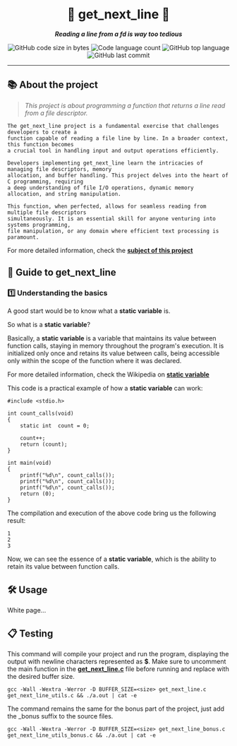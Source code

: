 <h1 align="center">
	📜 get_next_line 📜
</h1>

<p align="center">
	<b><i>Reading a line from a fd is way too tedious</i></b><br>
</p>

<p align="center">
	<img alt="GitHub code size in bytes" src="https://img.shields.io/github/languages/code-size/ircjr/get_next_line?color=lightblue" />
	<img alt="Code language count" src="https://img.shields.io/github/languages/count/ircjr/get_next_line?color=yellow" />
	<img alt="GitHub top language" src="https://img.shields.io/github/languages/top/ircjr/get_next_line?color=blue" />
	<img alt="GitHub last commit" src="https://img.shields.io/github/last-commit/ircjr/get_next_line?color=green" />
</p>

---

##  📚 About the project
> _This project is about programming a function that returns a line
read from a file descriptor._

    The get_next_line project is a fundamental exercise that challenges developers to create a
    function capable of reading a file line by line. In a broader context, this function becomes
    a crucial tool in handling input and output operations efficiently.

    Developers implementing get_next_line learn the intricacies of managing file descriptors, memory
    allocation, and buffer handling. This project delves into the heart of C programming, requiring
    a deep understanding of file I/O operations, dynamic memory allocation, and string manipulation.

    This function, when perfected, allows for seamless reading from multiple file descriptors
    simultaneously. It is an essential skill for anyone venturing into systems programming,
    file manipulation, or any domain where efficient text processing is paramount.

For more detailed information, check the [**subject of this project**](https://github.com/ircjr/get_next_line/blob/main/en.subject.pdf)

## 📖 Guide to get_next_line

### 1️⃣ Understanding the basics

A good start would be to know what a **static variable** is.

So what is a **static variable**?

Basically, a **static variable** is a variable that maintains its value between function calls, staying in memory throughout the program's execution. It is initialized only once and retains its value between calls, being accessible only within the scope of the function where it was declared.

For more detailed information, check the Wikipedia on [**static variable**](https://en.wikipedia.org/wiki/Static_variable)

This code is a practical example of how a **static variable** can work:

```
#include <stdio.h>

int	count_calls(void)
{
	static int	count = 0;

	count++;
	return (count);
}

int	main(void)
{
	printf("%d\n", count_calls());
	printf("%d\n", count_calls());
	printf("%d\n", count_calls());
	return (0);
}
```

The compilation and execution of the above code bring us the following result:

```
1
2
3
```

Now, we can see the essence of a **static variable**, which is the ability to retain its value between function calls.

## 🛠️ Usage

White page...

## 📋 Testing

This command will compile your project and run the program, displaying the output with newline characters represented as **$**. Make sure to uncomment the main function in the [**get_next_line.c**](https://github.com/ircjr/get_next_line/blob/main/get_next_line.c) file before running and replace **<size>** with the desired buffer size.

```shell
gcc -Wall -Wextra -Werror -D BUFFER_SIZE=<size> get_next_line.c get_next_line_utils.c && ./a.out | cat -e
```
The command remains the same for the bonus part of the project, just add the _bonus suffix to the source files.

```shell
gcc -Wall -Wextra -Werror -D BUFFER_SIZE=<size> get_next_line_bonus.c get_next_line_utils_bonus.c && ./a.out | cat -e
```
